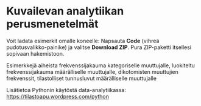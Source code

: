 # Kuvailevan analytiikan perusmenetelmät

Voit ladata esimerkit omalle koneelle: Napsauta **Code** (vihreä pudotusvalikko-painike) ja valitse **Download ZIP**. Pura ZIP-paketti itsellesi sopivaan hakemistoon.

Esimerkkejä aiheista frekvenssijakauma kategoriselle muuttujalle, luokiteltu frekvenssijakauma määrälliselle muuttujalle, dikotomisten muuttujien frekvenssit, tilastolliset tunnusluvut määrälliselle muuttujalle

Lisätietoa Pythonin käytöstä data-analytiikassa: https://tilastoapu.wordpress.com/python
